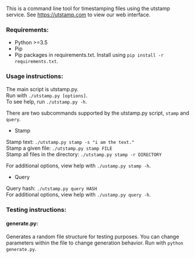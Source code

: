 This is a command line tool for timestamping files using the utstamp service.
See https://utstamp.com to view our web interface.

### Requirements:

* Python >=3.5
* Pip
* Pip packages in requirements.txt. Install using `pip install -r requirements.txt`.

### Usage instructions:

The main script is utstamp.py.  
Run with `./utstamp.py [options]`.  
To see help, run `./utstamp.py -h`. 

There are two subcommands supported by the utstamp.py script, `stamp` and `query`.

* Stamp

Stamp text: `./utstamp.py stamp -s "i am the text."`  
Stamp a given file: `./utstamp.py stamp FILE`  
Stamp all files in the directory: `./utstamp.py stamp -r DIRECTORY`  

For additional options, view help with `./ustamp.py stamp -h`.

* Query

Query hash:  `./utstamp.py query HASH`  
For additional options, view help with `./ustamp.py query -h`.

### Testing instructions:

#### generate.py:
Generates a random file structure for testing purposes.
You can change parameters within the file to change generation behavior.
Run with `python generate.py`.
